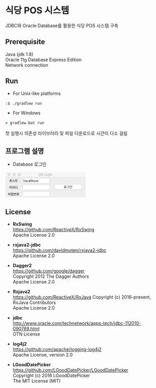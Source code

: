 # 식당 POS 시스템

JDBC와 Oracle Database를 활용한 식당 POS 시스템 구축

## Prerequisite

Java (jdk 1.8)  
Oracle 11g Database Express Edition  
Network connection  

## Run

* For Unix-like platforms

```bash
:$ ./gradlew run
```

* For Windows

```cmd
> gradlew.bat run
```

첫 실행시 의존성 라이브러리 및 파일 다운로드로 시간이 다소 걸림

## 프로그램 설명

* Database 로그인  
<img src="screenshots/DBLoginView.png?raw=true" width="50%">


## License

* **RxSwing**  
  https://github.com/ReactiveX/RxSwing  
  Apache License 2.0  
  
* **rxjava2-jdbc**  
  https://github.com/davidmoten/rxjava2-jdbc  
  Apache License 2.0  

* **Dagger2**  
  https://github.com/google/dagger  
  Copyright 2012 The Dagger Authors  
  Apache License 2.0  
  
* **Rxjava2**  
  https://github.com/ReactiveX/RxJava
  Copyright (c) 2016-present, RxJava Contributors  
  Apache License 2.0  
  
* **jdbc**  
  http://www.oracle.com/technetwork/apps-tech/jdbc-112010-090769.html  
  OTN License  
  
* **log4j2**  
  https://github.com/apache/logging-log4j2  
  Apache License, version 2.0  
  
* **LGoodDatePicker**  
  https://github.com/LGoodDatePicker/LGoodDatePicker  
  Copyright (c) 2016 LGoodDatePicker  
  The MIT License (MIT)  
  
